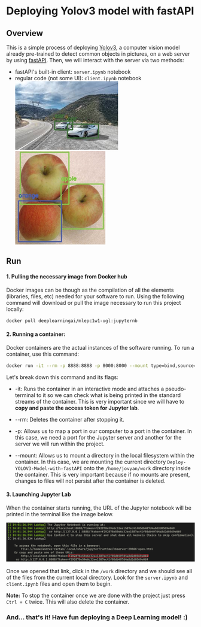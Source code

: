 # Deploying Yolov3 model with fastAPI

## Overview
This is a simple process of deploying [Yolov3](https://pjreddie.com/darknet/yolo/), a computer vision model already pre-trained to detect common objects in pictures, on a web server by using [fastAPI](https://fastapi.tiangolo.com/). Then, we will interact with the server via two methods:
- fastAPI's built-in client: `server.ipynb` notebook
- regular code (not some UI): `client.ipynb` notebook
![Token in terminal](./assets/car2.jpg) ![Token in terminal](./assets/apples.jpg)

 ## Run

#### 1. Pulling the necessary image from Docker hub
Docker images can be though as the compilation of all the elements (libraries, files, etc) needed for your software to run. Using the following command will download or pull the image necessary to run this project locally:
```bash
docker pull deeplearningai/mlepc1w1-ugl:jupyternb
```

#### 2. Running a container:

Docker containers are the actual instances of the software running. To run a container, use this command:
```bash
docker run -it --rm -p 8888:8888 -p 8000:8000 --mount type=bind,source="$(pwd)",target=/home/jovyan/work deeplearningai/mlepc1w1-ugl:jupyternb
```
 
Let's break down this command and its flags:
 
- -it: Runs the container in an interactive mode and attaches a pseudo-terminal to it so we can check what is being printed in the standard streams of the container. This is very important since we will have to **copy and paste the access token for Jupyter lab**.

- --rm: Deletes the container after stopping it.
- -p: Allows us to map a port in our computer to a port in the container. In this case, we need a port for the Jupyter server and another for the server we will run within the project.
- --mount: Allows us to mount a directory in the local filesystem within the container. In this case, we are mounting the current directory `Deploy-YOLOV3-Model-with-fastAPI` onto the `/home/jovyan/work` directory inside the container. This is very important because if no mounts are present, changes to files will not persist after the container is deleted. 
  
#### 3. Launching Jupyter Lab 
When the container starts running, the URL of the Jupyter notebook will be printed in the terminal like the image below. 

![Token in terminal](./assets/token.png)
 
Once we opened that link, click in the `/work` directory and we should see all of the files from the current local directory. Look for the `server.ipynb`  and  `client.ipynb` files and open them to begin.

**Note:** To stop the container once we are done with the project just press `Ctrl + C` twice. This will also delete the container.
 
### And... that's it! Have fun deploying a Deep Learning model! :)
